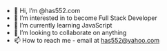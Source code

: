 - 👋 Hi, I’m @has552.com
- 👀 I’m interested in to become Full Stack Developer
- 🌱 I’m currently learning JavaScript
- 💞️ I’m looking to collaborate on anything
- 📫 How to reach me - email at has552@yahoo.com

<!---
has552/has552 is a ✨ special ✨ repository because its `README.md` (this file) appears on your GitHub profile.
You can click the Preview link to take a look at your changes.
--->
